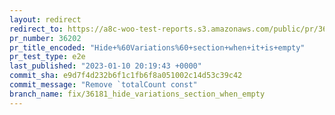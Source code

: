 ```yaml
---
layout: redirect
redirect_to: https://a8c-woo-test-reports.s3.amazonaws.com/public/pr/36202/e2e/index.html
pr_number: 36202
pr_title_encoded: "Hide+%60Variations%60+section+when+it+is+empty"
pr_test_type: e2e
last_published: "2023-01-10 20:19:43 +0000"
commit_sha: e9d7f4d232b6f1c1fb6f8a051002c14d53c39c42
commit_message: "Remove `totalCount const"
branch_name: fix/36181_hide_variations_section_when_empty
---
```

